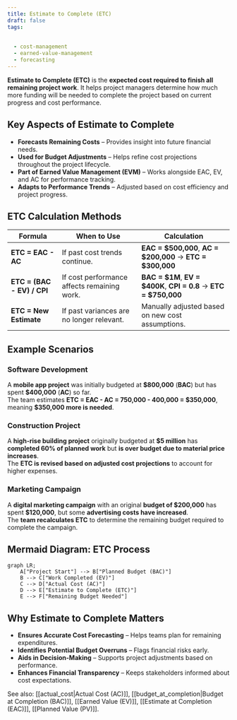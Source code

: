 ```yaml
---
title: Estimate to Complete (ETC)
draft: false
tags:
  
  
  - cost-management
  - earned-value-management
  - forecasting
---
```


**Estimate to Complete (ETC)** is the **expected cost required to finish all remaining project work**. It helps project managers determine how much more funding will be needed to complete the project based on current progress and cost performance.

## **Key Aspects of Estimate to Complete**
- **Forecasts Remaining Costs** – Provides insight into future financial needs.
- **Used for Budget Adjustments** – Helps refine cost projections throughout the project lifecycle.
- **Part of Earned Value Management (EVM)** – Works alongside EAC, EV, and AC for performance tracking.
- **Adapts to Performance Trends** – Adjusted based on cost efficiency and project progress.

## **ETC Calculation Methods**
| **Formula** | **When to Use** | **Calculation** |
|------------|--------------------------------|--------------------------------|
| **ETC = EAC - AC** | If past cost trends continue. | **EAC = \$500,000**, **AC = \$200,000** → **ETC = \$300,000** |
| **ETC = (BAC - EV) / CPI** | If cost performance affects remaining work. | **BAC = \$1M**, **EV = \$400K**, **CPI = 0.8** → **ETC = \$750,000** |
| **ETC = New Estimate** | If past variances are no longer relevant. | Manually adjusted based on new cost assumptions. |

## **Example Scenarios**

### **Software Development**
A **mobile app project** was initially budgeted at **\$800,000** (**BAC**) but has spent **\$400,000** (**AC**) so far.  
The team estimates **ETC = EAC - AC = 750,000 - 400,000 = \$350,000**, meaning **\$350,000 more is needed**.

### **Construction Project**
A **high-rise building project** originally budgeted at **\$5 million** has **completed 60% of planned work** but **is over budget due to material price increases**.  
The **ETC is revised based on adjusted cost projections** to account for higher expenses.

### **Marketing Campaign**
A **digital marketing campaign** with an original **budget of \$200,000** has spent **\$120,000**, but some **advertising costs have increased**.  
The **team recalculates ETC** to determine the remaining budget required to complete the campaign.

## **Mermaid Diagram: ETC Process**
```mermaid
graph LR;
    A["Project Start"] --> B["Planned Budget (BAC)"]
    B --> C["Work Completed (EV)"]
    C --> D["Actual Cost (AC)"]
    D --> E["Estimate to Complete (ETC)"]
    E --> F["Remaining Budget Needed"]
```

## **Why Estimate to Complete Matters**
- **Ensures Accurate Cost Forecasting** – Helps teams plan for remaining expenditures.
- **Identifies Potential Budget Overruns** – Flags financial risks early.
- **Aids in Decision-Making** – Supports project adjustments based on performance.
- **Enhances Financial Transparency** – Keeps stakeholders informed about cost expectations.

See also: [[actual_cost|Actual Cost (AC)]], [[budget_at_completion|Budget at Completion (BAC)]], [[Earned Value (EV)]], [[Estimate at Completion (EAC)]], [[Planned Value (PV)]].
